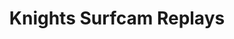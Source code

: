 ---
layout: child_layout/surfcams_item
title: Knights Surfcam Replays
permalink: /surfcams/knights/public/replays/
user_type: public
theme: theme-public
---